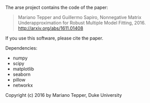 The arse project contains the code of the paper:

> Mariano Tepper and Guillermo Sapiro,
> Nonnegative Matrix Underapproximation for Robust Multiple Model Fitting, 2016.
> http://arxiv.org/abs/1611.01408

If you use this software, please cite the paper.

Dependencies:
* numpy
* scipy
* matplotlib
* seaborn
* pillow
* networkx

Copyright (c) 2016 by Mariano Tepper, Duke University
